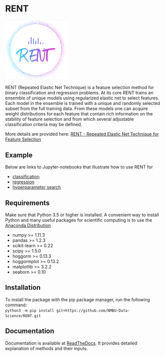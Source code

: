 RENT
====

<img src="/images/RENT_logo.png" width="200"/>

RENT (Repeated Elastic Net Technique) is a feature selection method for binary classification and regression problems. At its core
RENT trains an ensemble of unique models using regularized elastic net to select features. Each model in the ensemble is trained with
a unique and randomly selected subset from the full training data. From these models one can acquire weight distributions for each
feature that contain rich information on the stability of feature selection and from which several adjustable classification criteria may be
defined.

More details are provided here: [RENT - Repeated Elastic Net Technique for Feature Selection](https://arxiv.org/abs/2009.12780v2)

Example
-------

Below are links to Jupyter-notebooks that illustrate how to use RENT for	

* [classification](https://github.com/NMBU-Data-Science/RENT/blob/master/examples/Classification_example.ipynb) 
* [regression](https://github.com/NMBU-Data-Science/RENT/blob/master/examples/Regression_example.ipynb)
* [hyperparameter search](https://github.com/NMBU-Data-Science/RENT/blob/master/examples/Extensive_hyperparameter_search.ipynb)



Requirements
------------
Make sure that Python 3.5 or higher is installed. A convenient way to install Python and many useful packages for scientific computing is to use the [Anaconda Distribution](https://www.anaconda.com/products/individual)

* numpy >= 1.11.3
* pandas >= 1.2.3
* scikit-learn >= 0.22
* scipy >= 1.5.0
* hoggorm >= 0.13.3
* hoggormplot >= 0.13.2
* matplotlib >= 3.2.2
* seaborn >= 0.10



Installation
------------
To install the package with the pip package manager, run the following command:  
`python3 -m pip install git+https://github.com/NMBU-Data-Science/RENT.git`



Documentation
-------------

Documentation is available at [ReadTheDocs](https://rent.readthedocs.io/en/latest/). It provides detailed explanation of methods and their inputs.

